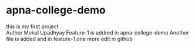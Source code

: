 # apna-college-demo
this is my first project
<br>
Author Mukul Upadhyay
Feature-1 is addred in apna-college-demo
Another file is added and in feature-1.one more edit in github
